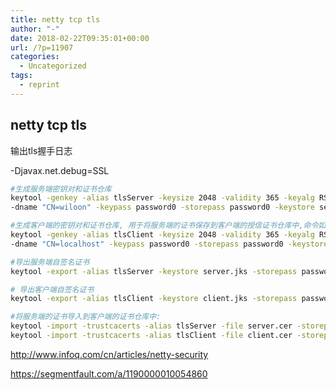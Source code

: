 ```yaml
---
title: netty tcp tls
author: "-"
date: 2018-02-22T09:35:01+00:00
url: /?p=11907
categories:
  - Uncategorized
tags:
  - reprint
---
```

## netty tcp tls

输出tls握手日志
  
-Djavax.net.debug=SSL

```bash
#生成服务端密钥对和证书仓库
keytool -genkey -alias tlsServer -keysize 2048 -validity 365 -keyalg RSA \
-dname "CN=wiloon" -keypass password0 -storepass password0 -keystore server.jks

#生成客户端的密钥对和证书仓库, 用于将服务端的证书保存到客户端的授信证书仓库中,命令如下: 
keytool -genkey -alias tlsClient -keysize 2048 -validity 365 -keyalg RSA \
-dname "CN=localhost" -keypass password0 -storepass password0 -keystore client.jks

#导出服务端自签名证书
keytool -export -alias tlsServer -keystore server.jks -storepass password0 -file server.cer

# 导出客户端自签名证书
keytool -export -alias tlsClient -keystore client.jks -storepass password0 -file client.cer

#将服务端的证书导入到客户端的证书仓库中: 
keytool -import -trustcacerts -alias tlsServer -file server.cer -storepass password0 -keystore serverTrust.jks
keytool -import -trustcacerts -alias tlsClient -file client.cer -storepass password0 -keystore clientTrust.jks
```

<http://www.infoq.com/cn/articles/netty-security>
  
<https://segmentfault.com/a/1190000010054860>
